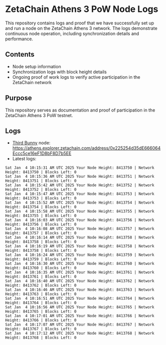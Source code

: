 # ZetaChain Athens 3 PoW Node Logs
This repository contains logs and proof that we have successfully set up and run a node on the ZetaChain Athens 3 network. The logs demonstrate continuous node operation, including synchronization details and performance.

## Contents
- Node setup information
- Synchronization logs with block height details
- Ongoing proof of work logs to verify active participation in the ZetaChain network

## Purpose
This repository serves as documentation and proof of participation in the ZetaChain Athens 3 PoW testnet.

## Logs

- [Third Bunny](https://thirdbunny.xyz/) node: https://athens.explorer.zetachain.com/address/0x225254d35dE666064Eccc5ce16eF1D8bF8D7b5EE
- Latest logs:
```
Sat Jan  4 10:15:31 AM UTC 2025 Your Node Height: 8413750 | Network Height: 8413750 | Blocks Left: 0
Sat Jan  4 10:15:36 AM UTC 2025 Your Node Height: 8413751 | Network Height: 8413751 | Blocks Left: 0
Sat Jan  4 10:15:42 AM UTC 2025 Your Node Height: 8413752 | Network Height: 8413752 | Blocks Left: 0
Sat Jan  4 10:15:47 AM UTC 2025 Your Node Height: 8413753 | Network Height: 8413753 | Blocks Left: 0
Sat Jan  4 10:15:52 AM UTC 2025 Your Node Height: 8413754 | Network Height: 8413754 | Blocks Left: 0
Sat Jan  4 10:15:58 AM UTC 2025 Your Node Height: 8413755 | Network Height: 8413755 | Blocks Left: 0
Sat Jan  4 10:16:03 AM UTC 2025 Your Node Height: 8413756 | Network Height: 8413756 | Blocks Left: 0
Sat Jan  4 10:16:08 AM UTC 2025 Your Node Height: 8413757 | Network Height: 8413757 | Blocks Left: 0
Sat Jan  4 10:16:14 AM UTC 2025 Your Node Height: 8413758 | Network Height: 8413758 | Blocks Left: 0
Sat Jan  4 10:16:19 AM UTC 2025 Your Node Height: 8413758 | Network Height: 8413758 | Blocks Left: 0
Sat Jan  4 10:16:24 AM UTC 2025 Your Node Height: 8413759 | Network Height: 8413759 | Blocks Left: 0
Sat Jan  4 10:16:30 AM UTC 2025 Your Node Height: 8413760 | Network Height: 8413760 | Blocks Left: 0
Sat Jan  4 10:16:35 AM UTC 2025 Your Node Height: 8413761 | Network Height: 8413761 | Blocks Left: 0
Sat Jan  4 10:16:40 AM UTC 2025 Your Node Height: 8413762 | Network Height: 8413762 | Blocks Left: 0
Sat Jan  4 10:16:46 AM UTC 2025 Your Node Height: 8413763 | Network Height: 8413763 | Blocks Left: 0
Sat Jan  4 10:16:51 AM UTC 2025 Your Node Height: 8413764 | Network Height: 8413764 | Blocks Left: 0
Sat Jan  4 10:16:56 AM UTC 2025 Your Node Height: 8413765 | Network Height: 8413765 | Blocks Left: 0
Sat Jan  4 10:17:01 AM UTC 2025 Your Node Height: 8413766 | Network Height: 8413766 | Blocks Left: 0
Sat Jan  4 10:17:07 AM UTC 2025 Your Node Height: 8413767 | Network Height: 8413767 | Blocks Left: 0
Sat Jan  4 10:17:12 AM UTC 2025 Your Node Height: 8413768 | Network Height: 8413768 | Blocks Left: 0
```
